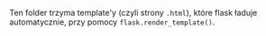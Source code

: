 Ten folder trzyma template'y (czyli strony `.html`), które flask ładuje automatycznie, przy pomocy `flask.render_template()`.